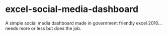 # excel-social-media-dashboard
A simple social media dashboard made in government friendly excel 2010... needs more or less but does the job.

